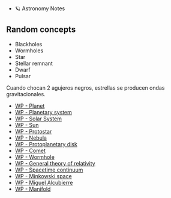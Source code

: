 - 🪐 Astronomy Notes

## Random concepts

- Blackholes
- Wormholes
- Star
- Stellar remnant
- Dwarf
- Pulsar

Cuando chocan 2 agujeros negros, estrellas se producen ondas gravitacionales.

- [WP - Planet](https://en.wikipedia.org/wiki/Planet)
- [WP - Planetary system](https://en.wikipedia.org/wiki/Planetary_system)
- [WP - Solar System](https://en.wikipedia.org/wiki/Solar_System)
- [WP - Sun](https://en.wikipedia.org/wiki/Sun)
- [WP - Protostar](https://en.wikipedia.org/wiki/Protostar)
- [WP - Nebula](https://en.wikipedia.org/wiki/Nebula)
- [WP - Protoplanetary disk](https://en.wikipedia.org/wiki/Protoplanetary_disk)
- [WP - Comet](https://en.wikipedia.org/wiki/Comet)
- [WP - Wormhole](https://en.wikipedia.org/wiki/Wormhole)
- [WP - General theory of relativity](https://en.wikipedia.org/wiki/General_relativity)
- [WP - Spacetime continuum](https://en.wikipedia.org/wiki/Spacetime)
- [WP - Minkowski space](https://en.wikipedia.org/wiki/Minkowski_space)
- [WP - Miguel Alcubierre](https://en.wikipedia.org/wiki/Miguel_Alcubierre)
- [WP - Manifold](https://en.wikipedia.org/wiki/Manifold)

